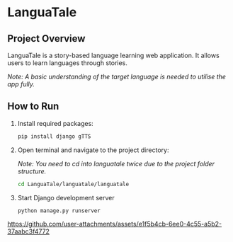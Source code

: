 
# LanguaTale

## Project Overview

LanguaTale is a story-based language learning web application. It allows users to learn languages through stories.

*Note: A basic understanding of the target language is needed to utilise the app fully.*

## How to Run

1. Install required packages:
   ```bash
   pip install django gTTS

3. Open terminal and navigate to the project directory:

   *Note: You need to cd into languatale twice due to the project folder structure.*

   ```bash
   cd LanguaTale/languatale/languatale

4. Start Django development server
   ```bash
   python manage.py runserver

https://github.com/user-attachments/assets/e1f5b4cb-6ee0-4c55-a5b2-37aabc3f4772

